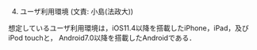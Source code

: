 4. ユーザ利⽤環境 (⽂責: 小島(法政⼤))

想定しているユーザ利用環境は，iOS11.4以降を搭載したiPhone，iPad，及びiPod touchと， Android7.0以降を搭載したAndroidである．
